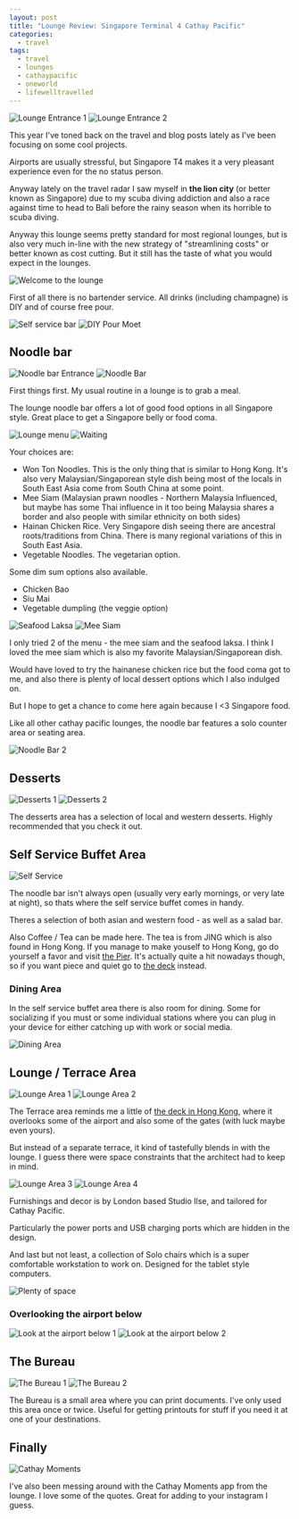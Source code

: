 ```yaml
---
layout: post
title: "Lounge Review: Singapore Terminal 4 Cathay Pacific"
categories:
  - travel
tags:
  - travel
  - lounges
  - cathaypacific
  - oneworld
  - lifewelltravelled
---
```



![Lounge Entrance 1](https://images.itinerantfoodie.com/uploads/singapore-t4-cathay-pacific-lounge/IMG_1834.png)
![Lounge Entrance 2](https://images.itinerantfoodie.com/uploads/singapore-t4-cathay-pacific-lounge/IMG_1835.png)

This year I've toned back on the travel and blog posts lately as I've been focusing on some cool projects.

Airports are usually stressful, but Singapore T4 makes it a very pleasant experience even for the no status person.

Anyway lately on the travel radar I saw myself in **the lion city** (or better known as Singapore) due to my scuba diving addiction and also a race against time to head to Bali before the rainy season when its horrible to scuba diving.

Anyway this lounge seems pretty standard for most regional lounges, but is also very much in-line with the new strategy of "streamlining costs" or better known as cost cutting. But it still has the taste of what you would expect in the lounges.

![Welcome to the lounge](https://images.itinerantfoodie.com/uploads/singapore-t4-cathay-pacific-lounge/IMG_1868.HEIC)

First of all there is no bartender service. All drinks (including champagne) is DIY and of course free pour.


![Self service bar](https://images.itinerantfoodie.com/uploads/singapore-t4-cathay-pacific-lounge/resized_IMG_1846.png)
![DIY Pour Moet](https://images.itinerantfoodie.com/uploads/singapore-t4-cathay-pacific-lounge/resized_IMG_1840.png)


## Noodle bar

![Noodle bar Entrance](https://s3.amazonaws.com/images.itinerantfoodie.com/uploads/singapore-t4-cathay-pacific-lounge/IMG_1867.HEIC)
![Noodle Bar](https://images.itinerantfoodie.com/uploads/singapore-t4-cathay-pacific-lounge/IMG_1839.png)

First things first. My usual routine in a lounge is to grab a meal.

The lounge noodle bar offers a lot of good food options in all Singapore style. Great place to get a Singapore belly or food coma.

![Lounge menu](https://images.itinerantfoodie.com/uploads/singapore-t4-cathay-pacific-lounge/resized_IMG_1833.png)
![Waiting](https://images.itinerantfoodie.com/uploads/singapore-t4-cathay-pacific-lounge/resized_IMG_1838.png)

Your choices are:

* Won Ton Noodles. This is the only thing that is similar to Hong Kong. It's also very Malaysian/Singaporean style dish being most of the locals in South East Asia come from South China at some point.
* Mee Siam (Malaysian prawn noodles - Northern Malaysia Influenced, but maybe has some Thai influence in it too being Malaysia shares a border and also people with similar ethnicity on both sides)
* Hainan Chicken Rice. Very Singapore dish seeing there are ancestral roots/traditions from China. There is many regional variations of this in South East Asia.
* Vegetable Noodles. The vegetarian option.

Some dim sum options also available.

* Chicken Bao
* Siu Mai
* Vegetable dumpling (the veggie option)

![Seafood Laksa](https://images.itinerantfoodie.com/uploads/singapore-t4-cathay-pacific-lounge/IMG_1837.png)
![Mee Siam](https://images.itinerantfoodie.com/uploads/singapore-t4-cathay-pacific-lounge/IMG_1857.HEIC)

I only tried 2 of the menu - the mee siam and the seafood laksa. I think I loved the mee siam which is also my favorite Malaysian/Singaporean dish.

Would have loved to try the hainanese chicken rice but the food coma got to me, and also there is plenty of local dessert options which I also indulged on.

But I hope to get a chance to come here again because I <3 Singapore food.

Like all other cathay pacific lounges, the noodle bar features a solo counter area or seating area.

![Noodle Bar 2](https://images.itinerantfoodie.com/uploads/singapore-t4-cathay-pacific-lounge/GOPR1019.png)

## Desserts

![Desserts 1](https://images.itinerantfoodie.com/uploads/singapore-t4-cathay-pacific-lounge/IMG_1855.HEIC)
![Desserts 2](https://images.itinerantfoodie.com/uploads/singapore-t4-cathay-pacific-lounge/IMG_1859.HEIC)

The desserts area has a selection of local and western desserts. Highly recommended that you check it out.


## Self Service Buffet Area

![Self Service](https://images.itinerantfoodie.com/uploads/singapore-t4-cathay-pacific-lounge/IMG_1853.png)

The noodle bar isn't always open (usually very early mornings, or very late at night), so thats where the self service buffet comes in handy.

Theres a selection of both asian and western food - as well as a salad bar.

Also Coffee / Tea can be made here. The tea is from JING which is also found in Hong Kong. If you manage to make youself to Hong Kong, go do yourself a favor and visit [the Pier](https://itinerantfoodie.com/post/travel/2016-09-05/cathay-pacific-the-pier-business.html). It's actually quite a hit nowadays though, so if you want piece and quiet go to [the deck](https://itinerantfoodie.com/post/travel/2018-07-17/cathay-pacific-lounge-the-deck.html) instead.

### Dining Area

In the self service buffet area there is also room for dining. Some for socializing if you must or some individual stations where you can plug in your device for either catching up with work or social media.

![Dining Area](https://images.itinerantfoodie.com/uploads/singapore-t4-cathay-pacific-lounge/GOPR1017.png)

## Lounge / Terrace Area

![Lounge Area 1](https://images.itinerantfoodie.com/uploads/singapore-t4-cathay-pacific-lounge/IMG_1841.png)
![Lounge Area 2](https://images.itinerantfoodie.com/uploads/singapore-t4-cathay-pacific-lounge/IMG_1843.png)

The Terrace area reminds me a little of [the deck in Hong Kong](https://itinerantfoodie.com/post/travel/2018-07-17/cathay-pacific-lounge-the-deck.html), where it overlooks some of the airport and also some of the gates (with luck maybe even yours).

But instead of a separate terrace, it kind of tastefully blends in with the lounge. I guess there were space constraints that the architect had to keep in mind.

![Lounge Area 3](https://images.itinerantfoodie.com/uploads/singapore-t4-cathay-pacific-lounge/IMG_1845.png)
![Lounge Area 4](https://images.itinerantfoodie.com/uploads/singapore-t4-cathay-pacific-lounge/IMG_1852.png)

Furnishings and decor is by London based Studio Ilse, and tailored for Cathay Pacific.

Particularly the power ports and USB charging ports which are hidden in the design.

And last but not least, a collection of Solo chairs which is a super comfortable workstation to work on. Designed for the tablet style computers.

![Plenty of space](https://images.itinerantfoodie.com/uploads/singapore-t4-cathay-pacific-lounge/GOPR1013.png)

### Overlooking the airport below

![Look at the airport below 1](https://images.itinerantfoodie.com/uploads/singapore-t4-cathay-pacific-lounge/GOPR1018.png)
![Look at the airport below 2](https://images.itinerantfoodie.com/uploads/singapore-t4-cathay-pacific-lounge/GOPR1014.png)

## The Bureau

![The Bureau 1](https://images.itinerantfoodie.com/uploads/singapore-t4-cathay-pacific-lounge/IMG_1865.HEIC)
![The Bureau 2](https://images.itinerantfoodie.com/uploads/singapore-t4-cathay-pacific-lounge/IMG_1866.HEIC)

The Bureau is a small area where you can print documents. I've only used this area once or twice. Useful for getting printouts for stuff if you need it at one of your destinations.

## Finally

![Cathay Moments](https://images.itinerantfoodie.com/uploads/singapore-t4-cathay-pacific-lounge/resized_IMG_1864.png)

I've also been messing around with the Cathay Moments app from the lounge. I love some of the quotes. Great for adding to your instagram I guess.

